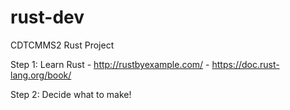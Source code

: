 # rust-dev
CDTCMMS2 Rust Project 

Step 1: Learn Rust - http://rustbyexample.com/
                   - https://doc.rust-lang.org/book/
                   
Step 2: Decide what to make!                   
